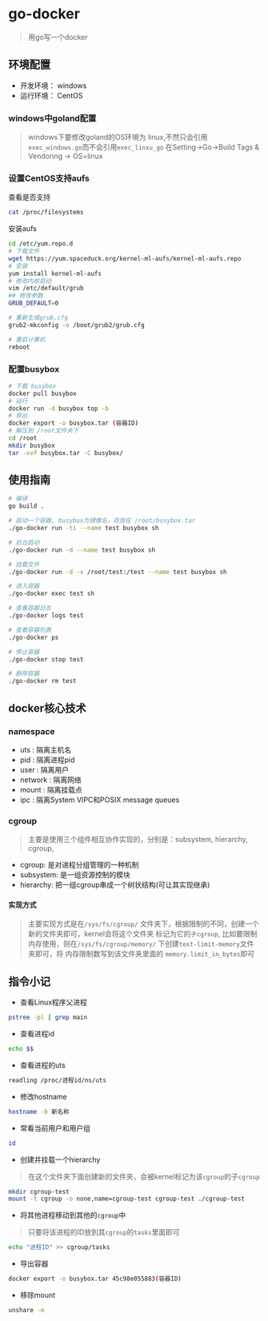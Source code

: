# go-docker
> 用go写一个docker

## 环境配置
- 开发环境： windows
- 运行环境： CentOS

### windows中goland配置
> windows下要修改goland的OS环境为 linux,不然只会引用`exec_windows.go`而不会引用`exec_linxu_go`
> 在Setting->Go->Build Tags & Vendoring -> OS=linux

### 设置CentOS支持aufs
查看是否支持
```bash
cat /proc/filesystems
```
安装aufs
```bash
cd /etc/yum.repo.d
# 下载文件
wget https://yum.spaceduck.org/kernel-ml-aufs/kernel-ml-aufs.repo
# 安装
yum install kernel-ml-aufs
# 修改内核启动
vim /etc/default/grub
## 修改参数
GRUB_DEFAULT=0

# 重新生成grub.cfg
grub2-mkconfig -o /boot/grub2/grub.cfg

# 重启计算机
reboot
```
### 配置busybox
```bash
# 下载 busybox
docker pull busybox
# 运行
docker run -d busybox top -b
# 导出
docker export -o busybox.tar (容器ID)
# 解压到 /root文件夹下
cd /root
mkdir busybox
tar -xvf busybox.tar -C busybox/
```

## 使用指南
```bash
# 编译
go build .

# 启动一个容器, busybox为镜像名，存放在 /root/busybox.tar
./go-docker run -ti --name test busybox sh

# 后台启动
./go-docker run -d --name test busybox sh

# 挂载文件
./go-docker run -d -v /root/test:/test --name test busybox sh

# 进入容器
./go-docker exec test sh

# 查看容器日志
./go-docker logs test

# 查看容器列表
./go-docker ps

# 停止容器
./go-docker stop test

# 删除容器
./go-docker rm test
```

## docker核心技术
### namespace
- uts : 隔离主机名
- pid : 隔离进程pid
- user : 隔离用户
- network : 隔离网络
- mount : 隔离挂载点
- ipc : 隔离System VIPC和POSIX message queues

### cgroup
> 主要是使用三个组件相互协作实现的，分别是：subsystem, hierarchy, cgroup,

- cgroup: 是对进程分组管理的一种机制
- subsystem: 是一组资源控制的模块
- hierarchy: 把一组cgroup串成一个树状结构(可让其实现继承)

#### 实现方式
> 主要实现方式是在`/sys/fs/cgroup/` 文件夹下，根据限制的不同，创建一个新的文件夹即可，kernel会将这个文件夹
> 标记为它的`子cgroup`, 比如要限制内存使用，则在`/sys/fs/cgroup/memory/` 下创建`test-limit-memory`文件夹即可，将
> 内存限制数写到该文件夹里面的 `memory.limit_in_bytes`即可

## 指令小记

- 查看Linux程序父进程
```bash
pstree -pl | grep main
```
- 查看进程id
```bash
echo $$
```
- 查看进程的uts
```bash
readling /proc/进程id/ns/uts
```
- 修改hostname
```bash
hostname -b 新名称
```
- 常看当前用户和用户组
```bash
id
```
- 创建并挂载一个hierarchy
> 在这个文件夹下面创建新的文件夹，会被kernel标记为该`cgroup`的子`cgroup`
```bash
mkdir cgroup-test
mount -t cgroup -o none,name=cgroup-test cgroup-test ./cgroup-test
```
- 将其他进程移动到其他的`cgroup`中
> 只要将该进程的ID放到其`cgroup`的`tasks`里面即可
```bash
echo "进程ID" >> cgroup/tasks 
```

- 导出容器
```bash
docker export -o busybox.tar 45c98e055883(容器ID)
```
- 移除mount
```bash
unshare -m
```